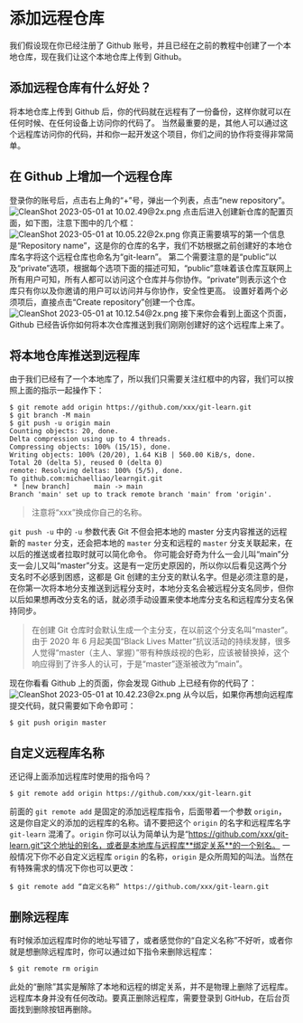 # 添加远程仓库

我们假设现在你已经注册了 Github 账号，并且已经在之前的教程中创建了一个本地仓库，现在我们让这个本地仓库上传到 Github。

## 添加远程仓库有什么好处？

将本地仓库上传到 Github 后，你的代码就在远程有了一份备份，这样你就可以在任何时候、在任何设备上访问你的代码了。
当然最重要的是，其他人可以通过这个远程库访问你的代码，并和你一起开发这个项目，你们之间的协作将变得非常简单。
## 在 Github 上增加一个远程仓库

登录你的账号后，点击右上角的“+”号，弹出一个列表，点击“new repository”。
![CleanShot 2023-05-01 at 10.02.49@2x.png](https://cdn.nlark.com/yuque/0/2023/png/29695294/1682906686839-c9824483-3457-4321-b18b-753c3d21c02e.png#averageHue=%23a5c0a4&clientId=u6fe98bd9-490f-4&from=drop&id=ub9d2758a&originHeight=788&originWidth=1970&originalType=binary&ratio=2&rotation=0&showTitle=false&size=244743&status=done&style=none&taskId=udd2541f1-e099-4f04-83ac-6ba990c06cb&title=)
点击后进入创建新仓库的配置页面，如下图，注意下图中的几个框：
![CleanShot 2023-05-01 at 10.05.22@2x.png](https://cdn.nlark.com/yuque/0/2023/png/29695294/1682906781563-2ca536f2-b886-4fcd-9f3d-e09c324dd3cf.png#averageHue=%23fefafa&clientId=u6fe98bd9-490f-4&from=paste&height=819&id=u6ae43a6d&originHeight=1638&originWidth=1908&originalType=binary&ratio=2&rotation=0&showTitle=false&size=287195&status=done&style=none&taskId=uc9b9400f-cacd-4c5d-9230-51902d93863&title=&width=954)
你真正需要填写的第一个信息是“Repository name”，这是你的仓库的名字，我们不妨根据之前创建好的本地仓库名字将这个远程仓库也命名为“git-learn”。
第二个需要注意的是“public”以及“private”选项，根据每个选项下面的描述可知，“public”意味着该仓库互联网上所有用户可知，所有人都可以访问这个仓库并与你协作。“private”则表示这个仓库只有你以及你邀请的用户可以访问并与你协作，安全性更高。
设置好着两个必须项后，直接点击“Create repository”创建一个仓库。
![CleanShot 2023-05-01 at 10.12.54@2x.png](https://cdn.nlark.com/yuque/0/2023/png/29695294/1682907314175-e646f411-8d39-471e-bad1-07aab711a93e.png#averageHue=%23f2f3f5&clientId=u6fe98bd9-490f-4&from=paste&height=812&id=u5edc6212&originHeight=1624&originWidth=2620&originalType=binary&ratio=2&rotation=0&showTitle=false&size=333910&status=done&style=none&taskId=uc7394ef9-bd9a-4de7-8a88-30b86d5b03d&title=&width=1310)
接下来你会看到上面这个页面，Github 已经告诉你如何将本次仓库推送到我们刚刚创建好的这个远程库上来了。
## 将本地仓库推送到远程库

由于我们已经有了一个本地库了，所以我们只需要关注红框中的内容，我们可以按照上面的指示一起操作下：
```shell
$ git remote add origin https://github.com/xxx/git-learn.git
$ git branch -M main
$ git push -u origin main
Counting objects: 20, done.
Delta compression using up to 4 threads.
Compressing objects: 100% (15/15), done.
Writing objects: 100% (20/20), 1.64 KiB | 560.00 KiB/s, done.
Total 20 (delta 5), reused 0 (delta 0)
remote: Resolving deltas: 100% (5/5), done.
To github.com:michaelliao/learngit.git
 * [new branch]      main -> main
Branch 'main' set up to track remote branch 'main' from 'origin'.
```
> 注意将“xxx”换成你自己的名称。

`git push -u`  中的 `-u` 参数代表 Git 不但会把本地的 master 分支内容推送的远程新的 `master` 分支，还会把本地的 `master` 分支和远程的 `master` 分支关联起来，在以后的推送或者拉取时就可以简化命令。
你可能会好奇为什么一会儿叫“main”分支一会儿又叫“master”分支。这是有一定历史原因的，所以你以后看见这两个分支名时不必感到困惑，这都是 Git 创建的主分支的默认名字。但是必须注意的是，在你第一次将本地分支推送到远程分支时，本地分支名会被远程分支名同步，但你以后如果想再改分支名的话，就必须手动设置来使本地库分支名和远程库分支名保持同步。
> 在创建 Git 仓库时会默认生成一个主分支，在以前这个分支名叫“master”。由于 2020 年 6 月起美国“Black Lives Matter”抗议活动的持续发酵，很多人觉得“master（主人、掌握）”带有种族歧视的色彩，应该被替换掉，这个响应得到了许多人的认可，于是“master”逐渐被改为“main”。

现在你看看 Github 上的页面，你会发现 Github 上已经有你的代码了：
![CleanShot 2023-05-01 at 10.42.23@2x.png](https://cdn.nlark.com/yuque/0/2023/png/29695294/1682908981060-524dafed-ac4d-4166-8677-068d28667457.png#averageHue=%23e9dfd3&clientId=uc6b32c4f-fd51-4&from=paste&height=484&id=ufcb4849d&originHeight=968&originWidth=1912&originalType=binary&ratio=2&rotation=0&showTitle=false&size=159091&status=done&style=none&taskId=u7a72ceba-a57a-4f1b-99fd-c2fc5036d3c&title=&width=956)
从今以后，如果你再想向远程库提交代码，就只需要如下命令即可：
```shell
$ git push origin master
```
## 自定义远程库名称

还记得上面添加远程库时使用的指令吗？
```shell
$ git remote add origin https://github.com/xxx/git-learn.git
```
前面的 `git remote add` 是固定的添加远程库指令，后面带着一个参数 `origin`，这是你自定义的添加的远程库的名称。请不要把这个 `origin` 的名字和远程库名字 `git-learn` 混淆了。`origin` 你可以认为简单认为是“https://github.com/xxx/git-learn.git”这个地址的别名，或者是本地库与远程库**绑定关系**的一个别名。
一般情况下你不必自定义远程库 `origin` 的名称，`origin` 是众所周知的叫法。当然在有特殊需求的情况下你也可以更改：
```shell
$ git remote add “自定义名称” https://github.com/xxx/git-learn.git
```
## 删除远程库

有时候添加远程库时你的地址写错了，或者感觉你的“自定义名称”不好听，或者你就是想删除远程库时，你可以通过如下指令来删除远程库：
```shell
$ git remote rm origin
```
此处的“删除”其实是解除了本地和远程的绑定关系，并不是物理上删除了远程库。远程库本身并没有任何改动。要真正删除远程库，需要登录到 GitHub，在后台页面找到删除按钮再删除。
